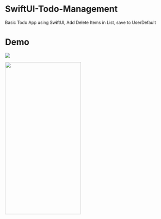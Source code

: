 # SwiftUI-Todo-Management
Basic Todo App using SwiftUI, Add Delete Items in List, save to UserDefault

# Demo
![](demo.gif)

<img src="./demo2.gif" width="250" height="500"/>

